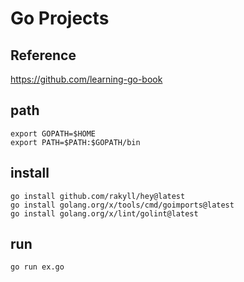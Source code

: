 # Go Projects
## Reference
https://github.com/learning-go-book

## path
```
export GOPATH=$HOME
export PATH=$PATH:$GOPATH/bin
```

## install
```
go install github.com/rakyll/hey@latest
go install golang.org/x/tools/cmd/goimports@latest
go install golang.org/x/lint/golint@latest
```

## run
```
go run ex.go
```